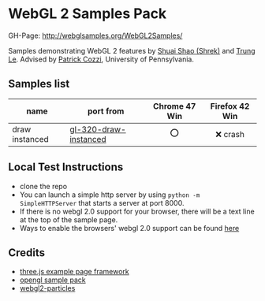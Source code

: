 WebGL 2 Samples Pack
=====================

GH-Page: http://webglsamples.org/WebGL2Samples/

Samples demonstrating WebGL 2 features by [Shuai Shao (Shrek)](https://shrekshao.github.io) and [Trung Le](http://www.trungtuanle.com/). Advised by [Patrick Cozzi](http://www.seas.upenn.edu/~pcozzi/), University of Pennsylvania.

## Samples list

|name          |  port from | Chrome 47 Win | Firefox 42 Win|
|--------------|------------|:---------------:|:---------------:|
|draw instanced|  [gl-320-draw-instanced](https://github.com/g-truc/ogl-samples/blob/master/tests/gl-320-draw-instanced.cpp)|   :o:    |  :x: crash        |


## Local Test Instructions

* clone the repo
* You can launch a simple http server by using ```python -m SimpleHTTPServer``` that starts a server at port 8000.
* If there is no webgl 2.0 support for your browser, there will be a text line at the top of the sample page.
* Ways to enable the browsers' webgl 2.0 support can be found [here](https://github.com/WebGLSamples/WebGL2Samples/issues/2)

## Credits
* [three.js example page framework](https://github.com/mrdoob/three.js)
* [opengl sample pack](https://github.com/g-truc/ogl-samples)
* [webgl2-particles](https://github.com/toji/webgl2-particles)
